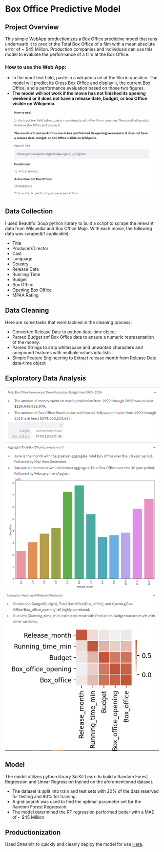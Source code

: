 # Box Office Predictive Model
## Project Overview
This simple WebApp productionizes a Box Office predictive model that runs underneath it to predict the Total Box Office of a film with a mean absolute error of ~ $45 Million. Production companies and individuals can use this model to evaluate the performance of a film at the Box Office.

### How to use the Web App:
* In the input text field, paste in a wikipedia url of the film in question. The model will predict its Gross Box Office and display it, the current Box Office, and a performance evaluation based on those two figures.
* **The model will not work if the movie has not finished its opening weekend or it does not have a release date, budget, or box Office visible on Wikipedia.**
![alt text](https://github.com/danteairdharris/BoxOfficeDS/blob/master/howto.png)

## Data Collection
I used Beautiful Soup python library to built a script to scrape the relevant data from Wikipedia and Box Office Mojo. With each movie, the following data was scraped(if applicable):
* Title
* Producer/Director
* Cast
* Language
* Country 
* Release Date
* Running Time
* Budget
* Box Office
* Opening Box Office
* MPAA Rating 

## Data Cleaning
Here are some tasks that were tackled in the cleaning process:
* Converted Release Date to python date-time object 
* Parsed Budget anf Box Office data to ensure a numeric representation of the money.
* Parsed Strings to strip whitespace and unwanted characters and compound features with multiple values into lists.
* Simple Feature Engineering to Extract release month from Release Date date-time object

## Exploratory Data Analysis
![alt text](https://github.com/danteairdharris/BoxOfficeDS/blob/master/totalbudget.png)
![alt text](https://github.com/danteairdharris/BoxOfficeDS/blob/master/releasemonth.png)
![alt text](https://github.com/danteairdharris/BoxOfficeDS/blob/master/heatmap.png)

## Model
The model utilizes python library SciKit Learn to build a Random Forest Regression and Linear Regression trained on the aforementioned dataset.
* The dataset is split into train and test sets with 20% of the data reserved for testing and 80% for training. 
* A grid search was used to find the optimal parameter set for the Random Forest Regression.
* The model determined the RF regression performed better with a MAE of ~ $45 Million

## Productionization
Used Streamlit to quickly and cleanly deploy the model for use [Here](https://box-office-predictive-model.herokuapp.com/).
